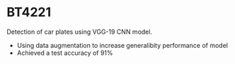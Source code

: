 # BT4221
Detection of car plates using VGG-19 CNN model.
- Using data augmentation to increase generalibity performance of model
- Achieved a test accuracy of 91%
